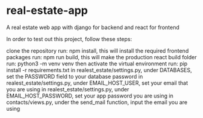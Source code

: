 # real-estate-app
A real estate web app with django for backend and react for frontend

In order to test out this project, follow these steps:

clone the repository
run: npm install, this will install the required frontend packages
run: npm run build, this will make the production react build folder
run: python3 -m venv venv
then activate the virtual environment
run: pip install -r requirements.txt
in realest_estate/settings.py, under DATABASES, set the PASSWORD field to your database password
in realest_estate/settings.py, under EMAIL_HOST_USER, set your email that you are using
in realest_estate/settings.py, under EMAIL_HOST_PASSWORD, set your app password you are using
in contacts/views.py, under the send_mail function, input the email you are using
